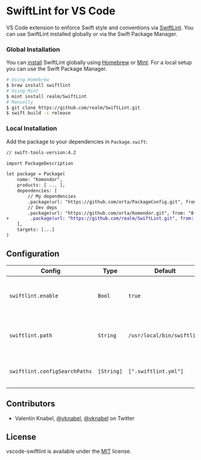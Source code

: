 # SwiftLint for VS Code

VS Code extension to enforce Swift style and conventions via [SwiftLint](https://github.com/realm/SwiftLint). You can use SwiftLint installed globally or via the Swift Package Manager.

### Global Installation

You can [install](https://github.com/realm/SwiftLint#installation) SwiftLint globally using [Homebrew](http://brew.sh/) or [Mint](https://github.com/yonaskolb/Mint). For a local setup you can use the Swift Package Manager.

```bash
# Using Homebrew
$ brew install swiftlint
# Using Mint
$ mint install realm/SwiftLint
# Manually
$ git clone https://github.com/realm/SwiftLint.git
$ swift build -c release
```

### Local Installation

Add the package to your dependencies in `Package.swift`:

```diff
// swift-tools-version:4.2

import PackageDescription

let package = Package(
    name: "Komondor",
    products: [ ... ],
    dependencies: [
        // My dependencies
        .package(url: "https://github.com/orta/PackageConfig.git", from: "0.0.1"),
        // Dev deps
        .package(url: "https://github.com/orta/Komondor.git", from: "0.0.1"),
+        .package(url: "https://github.com/realm/SwiftLint.git", from: "0.37.0"),
    ],
    targets: [...]
)
```

## Configuration

| Config                        | Type       | Default                    | Description                                       |
| ----------------------------- | ---------- | -------------------------- | ------------------------------------------------- |
| `swiftlint.enable`            | `Bool`     | `true`                     | Whether SwiftLint should actually do something.   |
| `swiftlint.path`              | `String`   | `/usr/local/bin/swiftlint` | The location of the globally installed SwiftLint. |
| `swiftlint.configSearchPaths` | `[String]` | `[".swiftlint.yml"]`       | Possible paths for SwiftLint config.              |

## Contributors

- Valentin Knabel, [@vknabel](https://github.com/vknabel), [@vknabel](https://twitter.com/vknabel) on Twitter

## License

vscode-swiftlint is available under the [MIT](./LICENSE) license.
